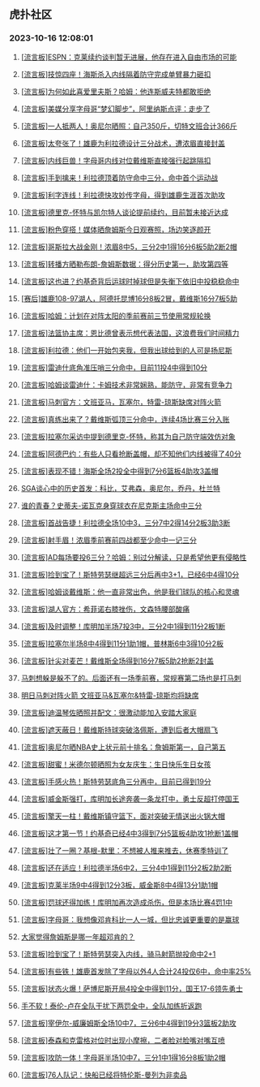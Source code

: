 ## 虎扑社区 
### 2023-10-16 12:08:01

1. [[流言板]ESPN：克莱续约谈判暂无进展，他存在进入自由市场的可能](https://bbs.hupu.com/62498743.html)

2. [[流言板]技惊四座！海斯杀入内线隔着防守完成单臂暴力砸扣](https://bbs.hupu.com/62497577.html)

3. [[流言板]为何如此喜爱里夫斯？哈姆：他连斯威夫特都敢拒绝](https://bbs.hupu.com/62498936.html)

4. [[流言板]美媒分享字母哥“梦幻脚步”，阿里纳斯点评：走步了](https://bbs.hupu.com/62497660.html)

5. [[流言板]一人抵两人！奥尼尔晒照：自己350斤，切特文班合计366斤](https://bbs.hupu.com/62497982.html)

6. [[流言板]太夸张了！雄鹿为利拉德设计三分战术，遭浓眉直接封盖](https://bbs.hupu.com/62497151.html)

7. [[流言板]内线巨兽！字母哥内线对位戴维斯直接强行起跳隔扣](https://bbs.hupu.com/62496755.html)

8. [[流言板]手到擒来！利拉德顶着防守命中三分，命中首个运动战](https://bbs.hupu.com/62497034.html)

9. [[流言板]利字连线！利拉德快攻妙传字母，得到雄鹿生涯首次助攻](https://bbs.hupu.com/62496827.html)

10. [[流言板]德里克-怀特与凯尔特人谈论提前续约，目前暂未接近达成](https://bbs.hupu.com/62497596.html)

11. [[流言板]粉色穿搭！媒体晒詹姆斯今日观赛照，场边笑逐颜开](https://bbs.hupu.com/62497672.html)

12. [[流言板]哥斯拉大战金刚！浓眉8中5，三分2中1得16分6板5助2断2帽](https://bbs.hupu.com/62497195.html)

13. [[流言板]转播方晒勒布朗-詹姆斯数据：得分历史第一，助攻第四等](https://bbs.hupu.com/62498089.html)

14. [[流言板]这也进？约基奇背后运球时掉球但是失衡下依旧中投稳稳命中](https://bbs.hupu.com/62497897.html)

15. [[赛后]雄鹿108-97湖人，阿德托昆博16分8板2冒，戴维斯16分7板5助](https://bbs.hupu.com/62498115.html)

16. [[流言板]哈姆：计划在对阵太阳的季前赛前三节使用常规轮换](https://bbs.hupu.com/62498406.html)

17. [[流言板]法篮协主席：恩比德曾表示想代表法国，这浪费我们时间精力](https://bbs.hupu.com/62496507.html)

18. [[流言板]利拉德：他们一开始包夹我，但我出球给到的人可是扬尼斯](https://bbs.hupu.com/62498865.html)

19. [[流言板]雷迪什底角准压哨三分命中，目前11投4中得到10分](https://bbs.hupu.com/62497661.html)

20. [[流言板]哈姆谈雷迪什：卡姆技术非常娴熟，能防守，非常有竞争力](https://bbs.hupu.com/62498325.html)

21. [[流言板]马刺官方：文班亚马，瓦塞尔，特雷-琼斯缺席对阵火箭](https://bbs.hupu.com/62496687.html)

22. [[流言板]真练出来了？戴维斯弧顶三分命中，连续4场比赛三分入账](https://bbs.hupu.com/62496998.html)

23. [[流言板]拉塞尔采访中提到德里克-怀特，称其为自己防守端效仿对象](https://bbs.hupu.com/62498500.html)

24. [[流言板]阿德巴约：有些人只看抢断盖帽，却不知他们内线被得了40分](https://bbs.hupu.com/62498176.html)

25. [[流言板]表现不错！海斯全场2投全中得到7分6篮板4助攻3盖帽](https://bbs.hupu.com/62498147.html)

26. [SGA谈心中的历史首发：科比，艾弗森，奥尼尔，乔丹，杜兰特](https://bbs.hupu.com/62496614.html)

27. [谁的青春？史蒂夫-诺瓦克身穿球衣在尼克斯主场命中三分](https://bbs.hupu.com/62497443.html)

28. [[流言板]首战告捷！利拉德全场10中3，三分7中2得14分2板3助3断](https://bbs.hupu.com/62498151.html)

29. [[流言板]射手眉！浓眉季前赛前四战都至少命中一记三分](https://bbs.hupu.com/62497091.html)

30. [[流言板]AD每场要投6三分？哈姆：别过分解读，只是希望他更有侵略性](https://bbs.hupu.com/62498820.html)

31. [[流言板]捡到宝了！斯特劳瑟继超远三分后再中3+1，已经6中4得10分](https://bbs.hupu.com/62498386.html)

32. [[流言板]哈姆谈戴维斯：他一直非常出色，他是我们球队的核心和灵魂](https://bbs.hupu.com/62498260.html)

33. [[流言板]湖人官方：希菲诺右膝挫伤，文森特腰部酸痛](https://bbs.hupu.com/62497118.html)

34. [[流言板]及时调整！库明加半场7投3中，三分2中1得到11分2板1断](https://bbs.hupu.com/62499097.html)

35. [[流言板]拉塞尔半场8中4得到11分1助1帽，普林斯6中3得10分2板](https://bbs.hupu.com/62497245.html)

36. [[流言板]针尖对麦芒！戴维斯全场得到16分7板5助2抢断2封盖](https://bbs.hupu.com/62498135.html)

37. [马刺想躲是躲不了的。后面还有一场季前赛，常规赛第二场也是打马刺](https://bbs.hupu.com/62498887.html)

38. [明日马刺对阵火箭 文班亚马&瓦塞尔&特雷-琼斯均将缺席](https://bbs.hupu.com/62496698.html)

39. [[流言板]迪温琴佐晒照并配文：很激动能加入安踏大家庭](https://bbs.hupu.com/62497921.html)

40. [[流言板]遮天蔽日！戴维斯持球突破洛佩斯，遭到后者大帽扇飞](https://bbs.hupu.com/62496852.html)

41. [[流言板]奥尼尔晒NBA史上状元前十排名：詹姆斯第一，自己第五](https://bbs.hupu.com/62496514.html)

42. [[流言板]甜蜜！米德尔顿晒照为女友庆生：生日快乐生日女孩](https://bbs.hupu.com/62498074.html)

43. [[流言板]手感火热！斯特劳瑟底角三分再中，目前已得到19分](https://bbs.hupu.com/62499372.html)

44. [[流言板]威金斯强打，库明加长途奔袭一条龙打中，勇士反超打停国王](https://bbs.hupu.com/62499459.html)

45. [[流言板]擎天一柱！戴维斯镇守篮下，面对突破无情送出火锅大帽](https://bbs.hupu.com/62497063.html)

46. [[流言板]这才第一节！约基奇已经4中3得到7分5篮板4助攻1抢断1盖帽](https://bbs.hupu.com/62498169.html)

47. [[流言板]壮了一圈？基根-默里：不想被人推来推去，休赛季特训了](https://bbs.hupu.com/62497493.html)

48. [[流言板]还在适应！利拉德半场6中2，三分4中1得到11分2板2助2断](https://bbs.hupu.com/62497219.html)

49. [[流言板]克莱半场9中4得到12分3板，威金斯8中4得13分1助1帽](https://bbs.hupu.com/62499115.html)

50. [[流言板]罚球还得加练！库明加再次造成杀伤，但是本场比赛4罚1中](https://bbs.hupu.com/62498401.html)

51. [[流言板]字母哥：我想像邓肯科比一人一城，但比忠诚更重要的是赢球](https://bbs.hupu.com/62495554.html)

52. [大家觉得詹姆斯是哪一年超邓肯的？](https://bbs.hupu.com/62497647.html)

53. [[流言板]捡到宝了！斯特劳瑟突入内线，骑马射箭抛投命中2+1](https://bbs.hupu.com/62499208.html)

54. [[流言板]有些铁！雄鹿首发除了字母以外4人合计24投仅6中，命中率25%](https://bbs.hupu.com/62497255.html)

55. [[流言板]状态火爆！萨博尼斯开局4投全中得到11分，国王17-6领先勇士](https://bbs.hupu.com/62498278.html)

56. [手不软！泰伦-卢在全队干扰下两罚全中，全队加练折返跑](https://bbs.hupu.com/62495033.html)

57. [[流言板]宰伊尔-威廉姆斯全场10中7，三分6中4得到19分3篮板2助攻](https://bbs.hupu.com/62497448.html)

58. [[流言板]泰森和克雷格对位时出现小摩擦，二者脸对脸嘴对嘴互喷](https://bbs.hupu.com/62498347.html)

59. [[流言板]攻防一体！字母哥半场10中7，三分1中1得16分8板1助2帽](https://bbs.hupu.com/62497184.html)

60. [[流言板]76人队记：快船已经将特伦斯-曼列为非卖品](https://bbs.hupu.com/62494886.html)

